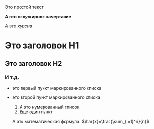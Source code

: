 Это простой текст

**А это полужирное начертание**

*А это курсив*

# Это заголовок H1

## Это заголовок H2

### И т.д.

- это первый пункт маркированного списка
- это второй пункт маркированного списка

  1. А это нумерованный список
  2. Еще один пункт
 
  А это математическая формула: $\bar{x}=\frac{\sum_{i=1}^n}{n}$
